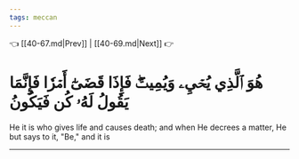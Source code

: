 ```yaml
---
tags: meccan
---
```


👈 [[40-67.md|Prev]] | [[40-69.md|Next]] 👉

# هُوَ ٱلَّذِي يُحۡيِۦ وَيُمِيتُۖ فَإِذَا قَضَىٰٓ أَمۡرٗا فَإِنَّمَا يَقُولُ لَهُۥ كُن فَيَكُونُ

He it is who gives life and causes death; and when He decrees a matter, He but says to it, "Be," and it is

---

